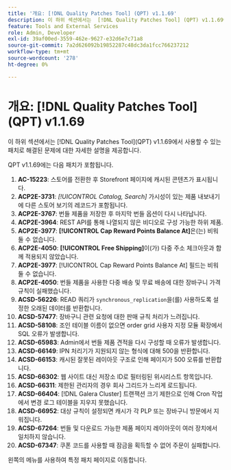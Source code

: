 ```yaml
---
title: '개요: [!DNL Quality Patches Tool] (QPT) v1.1.69'
description: 이 하위 섹션에서는  [!DNL Quality Patches Tool] (QPT) v1.1.69에서 사용할 수 있는 패치로 해결된 문제에 대한 자세한 설명을 제공합니다.
feature: Tools and External Services
role: Admin, Developer
exl-id: 39af00ed-3559-462e-9627-e32d6e7c71a8
source-git-commit: 7a2d626092b19852287c48dc3da1fcc766237212
workflow-type: tm+mt
source-wordcount: '278'
ht-degree: 0%

---
```


# 개요: [!DNL Quality Patches Tool]&#x200B;(QPT) v1.1.69

이 하위 섹션에서는 [!DNL Quality Patches Tool]&#x200B;(QPT) v1.1.69에서 사용할 수 있는 패치로 해결된 문제에 대한 자세한 설명을 제공합니다.

QPT v1.1.69에는 다음 패치가 포함됩니다.
1. **AC-15223**: 스토어를 전환한 후 Storefront 페이지에 캐시된 콘텐츠가 표시됩니다.
1. **ACP2E-3731**: *[!UICONTROL Catalog, Search]* 가시성이 있는 제품 내보내기에 다른 스토어 보기의 레코드가 포함됩니다.
1. **ACP2E-3767**: 번들 제품을 저장한 후 마지막 번들 옵션이 다시 나타납니다.
1. **ACP2E-3964**: REST API를 통해 나열되지 않은 비디오로 구성 가능한 하위 제품.
1. **ACP2E-3977**: **[!UICONTROL Cap Reward Points Balance At]**&#x200B;은(는) 비워 둘 수 없습니다.
1. **ACP2E-4050**: **[!UICONTROL Free Shipping]**&#x200B;이(가) 다중 주소 체크아웃과 함께 적용되지 않았습니다.
1. **ACP2E-3977**: [!UICONTROL Cap Reward Points Balance At] 필드는 비워 둘 수 없습니다.
1. **ACP2E-4050**: 번들 제품을 사용한 다중 배송 및 무료 배송에 대한 장바구니 가격 규칙이 실패했습니다.
1. **ACSD-56226**: READ 쿼리가 `synchronous_replication`을(를) 사용하도록 설정한 오래된 데이터를 반환합니다.
1. **ACSD-57477**: 장바구니 관련 요청에 대한 판매 규칙 처리가 느려집니다.
1. **ACSD-58108**: 조인 테이블 이름이 없으면 order grid 사용자 지정 모듈 확장에서 SQL 오류가 발생합니다.
1. **ACSD-65983**: Admin에서 번들 제품 견적을 다시 구성할 때 오류가 발생합니다.
1. **ACSD-66149**: IPN 처리기가 지원되지 않는 형식에 대해 500을 반환합니다.
1. **ACSD-66153**: 캐시된 잘못된 레이아웃 구조로 인해 페이지가 500 오류를 반환합니다.
1. **ACSD-66302**: 웹 사이트 대신 저장소 ID로 필터링된 위시리스트 항목입니다.
1. **ACSD-66311**: 제한된 관리자의 경우 회사 그리드가 느리게 로드됩니다.
1. **ACSD-66404**: [!DNL Galera Cluster] 트랜잭션 크기 제한으로 인해 Cron 작업에서 변경 로그 테이블을 지우지 못했습니다.
1. **ACSD-66952**: 대상 규칙이 설정되면 캐시가 각 PLP 또는 장바구니 방문에서 지워집니다.
1. **ACSD-67264**: 번들 및 다운로드 가능한 제품 페이지 레이아웃이 여러 장치에서 일치하지 않습니다.
1. **ACSD-67347**: 쿠폰 코드를 사용할 때 잠금을 획득할 수 없어 주문이 실패합니다.

왼쪽의 메뉴를 사용하여 특정 패치 페이지로 이동합니다.

